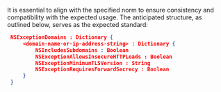 It is essential to align with the specified norm to ensure consistency and compatibility with the expected usage. The anticipated structure, as outlined below, serves as the expected standard:


 ```json
  NSExceptionDomains : Dictionary {
      <domain-name-or-ip-address-string> : Dictionary {
          NSIncludesSubdomains : Boolean
          NSExceptionAllowsInsecureHTTPLoads : Boolean
          NSExceptionMinimumTLSVersion : String
          NSExceptionRequiresForwardSecrecy : Boolean
      }
  }
 ```

